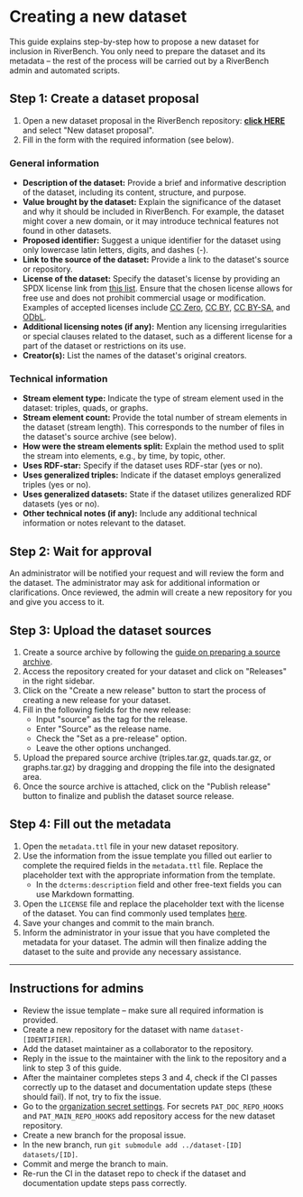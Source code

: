 # Creating a new dataset

This guide explains step-by-step how to propose a new dataset for inclusion in RiverBench. You only need to prepare the dataset and its metadata – the rest of the process will be carried out by a RiverBench admin and automated scripts.

## Step 1: Create a dataset proposal

1. Open a new dataset proposal in the RiverBench repository: **[click HERE](https://github.com/RiverBench/RiverBench/issues/new/choose)** and select "New dataset proposal".
2. Fill in the form with the required information (see below).

### General information

- **Description of the dataset:** Provide a brief and informative description of the dataset, including its content, structure, and purpose.
- **Value brought by the dataset:** Explain the significance of the dataset and why it should be included in RiverBench. For example, the dataset might cover a new domain, or it may introduce technical features not found in other datasets.
- **Proposed identifier:** Suggest a unique identifier for the dataset using only lowercase latin letters, digits, and dashes (-).
- **Link to the source of the dataset:** Provide a link to the dataset's source or repository.
- **License of the dataset:** Specify the dataset's license by providing an SPDX license link from [this list](https://spdx.org/licenses/). Ensure that the chosen license allows for free use and does not prohibit commercial usage or modification. Examples of accepted licenses include [CC Zero](https://spdx.org/licenses/CC0-1.0.html), [CC BY](https://spdx.org/licenses/CC-BY-4.0.html), [CC BY-SA](https://spdx.org/licenses/CC-BY-SA-4.0.html), and [ODbL](https://spdx.org/licenses/ODbL-1.0.html).
- **Additional licensing notes (if any):** Mention any licensing irregularities or special clauses related to the dataset, such as a different license for a part of the dataset or restrictions on its use.
- **Creator(s):** List the names of the dataset's original creators.

### Technical information

- **Stream element type:** Indicate the type of stream element used in the dataset: triples, quads, or graphs.
- **Stream element count:** Provide the total number of stream elements in the dataset (stream length). This corresponds to the number of files in the dataset's source archive (see below).
- **How were the stream elements split:** Explain the method used to split the stream into elements, e.g., by time, by topic, other.
- **Uses RDF-star:** Specify if the dataset uses RDF-star (yes or no).
- **Uses generalized triples:** Indicate if the dataset employs generalized triples (yes or no).
- **Uses generalized datasets:** State if the dataset utilizes generalized RDF datasets (yes or no).
- **Other technical notes (if any):** Include any additional technical information or notes relevant to the dataset.

## Step 2: Wait for approval

An administrator will be notified your request and will review the form and the dataset. The administrator may ask for additional information or clarifications. Once reviewed, the admin will create a new repository for you and give you access to it.

## Step 3: Upload the dataset sources

1. Create a source archive by following the [guide on preparing a source archive](dataset-source-format).
2. Access the repository created for your dataset and click on "Releases" in the right sidebar.
3. Click on the "Create a new release" button to start the process of creating a new release for your dataset.
4. Fill in the following fields for the new release:
    - Input "source" as the tag for the release.
    - Enter "Source" as the release name.
    - Check the "Set as a pre-release" option.
    - Leave the other options unchanged.
5. Upload the prepared source archive (triples.tar.gz, quads.tar.gz, or graphs.tar.gz) by dragging and dropping the file into the designated area.
6. Once the source archive is attached, click on the "Publish release" button to finalize and publish the dataset source release.

## Step 4: Fill out the metadata

1. Open the `metadata.ttl` file in your new dataset repository.
2. Use the information from the issue template you filled out earlier to complete the required fields in the `metadata.ttl` file. Replace the placeholder text with the appropriate information from the template.
    - In the `dcterms:description` field and other free-text fields you can use Markdown formatting.
3. Open the `LICENSE` file and replace the placeholder text with the license of the dataset. You can find commonly used templates [here](https://github.com/licenses/license-templates/tree/master/templates).
4. Save your changes and commit to the main branch.
5. Inform the administrator in your issue that you have completed the metadata for your dataset. The admin will then finalize adding the dataset to the suite and provide any necessary assistance.

----

## Instructions for admins

- Review the issue template – make sure all required information is provided.
- Create a new repository for the dataset with name `dataset-[IDENTIFIER]`.
- Add the dataset maintainer as a collaborator to the repository.
- Reply in the issue to the maintainer with the link to the repository and a link to step 3 of this guide.
- After the maintainer completes steps 3 and 4, check if the CI passes correctly up to the dataset and documentation update steps (these should fail). If not, try to fix the issue.
- Go to the [organization secret settings](https://github.com/organizations/RiverBench/settings/secrets/actions). For secrets `PAT_DOC_REPO_HOOKS` and `PAT_MAIN_REPO_HOOKS` add repository access for the new dataset repository.
- Create a new branch for the proposal issue.
- In the new branch, run `git submodule add ../dataset-[ID] datasets/[ID]`.
- Commit and merge the branch to main.
- Re-run the CI in the dataset repo to check if the dataset and documentation update steps pass correctly.
